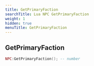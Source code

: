 ```yaml
---
title: GetPrimaryFaction
searchTitle: Lua NPC GetPrimaryFaction
weight: 1
hidden: true
menuTitle: GetPrimaryFaction
---
```

## GetPrimaryFaction
```lua
NPC:GetPrimaryFaction(); -- number
```